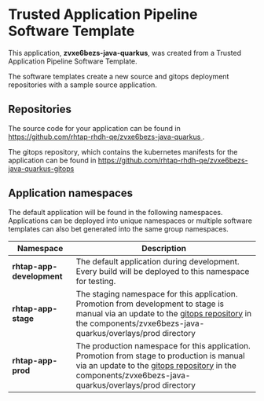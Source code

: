 # Trusted Application Pipeline Software Template

This application, **zvxe6bezs-java-quarkus**, was created from a Trusted Application Pipeline Software Template.

The software templates create a new source and gitops deployment repositories with a sample source application. 

## Repositories

The source code for your application can be found in [https://github.com/rhtap-rhdh-qe/zvxe6bezs-java-quarkus ](https://github.com/rhtap-rhdh-qe/zvxe6bezs-java-quarkus ).
 
The gitops repository, which contains the kubernetes manifests for the application can be found in 
[https://github.com/rhtap-rhdh-qe/zvxe6bezs-java-quarkus-gitops ](https://github.com/rhtap-rhdh-qe/zvxe6bezs-java-quarkus-gitops ) 

## Application namespaces 

The default application will be found in the following namespaces. Applications can be deployed into unique namespaces or multiple software templates can also bet generated into the same group namespaces.  

|  Namespace   |  Description   |  
| -------- | -------- |   
| **rhtap-app-development** | The default application during development. Every build will be deployed to this namespace for testing. | 
| **rhtap-app-stage** | The staging namespace for this application. Promotion from development to stage is manual via an update to the [gitops repository](https://github.com/rhtap-rhdh-qe/zvxe6bezs-java-quarkus-gitops ) in the components/zvxe6bezs-java-quarkus/overlays/prod directory |  
| **rhtap-app-prod** | The production namespace for this application. Promotion from stage to production is manual via an update to the [gitops repository](https://github.com/rhtap-rhdh-qe/zvxe6bezs-java-quarkus-gitops ) in the components/zvxe6bezs-java-quarkus/overlays/prod directory | 